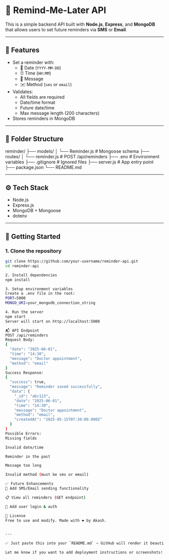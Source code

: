 # 📌 Remind-Me-Later API

This is a simple backend API built with **Node.js**, **Express**, and **MongoDB** that allows users to set future reminders via **SMS** or **Email**.

---

## 🔧 Features

- Set a reminder with:
  - 📅 Date (`YYYY-MM-DD`)
  - ⏰ Time (`HH:MM`)
  - 📝 Message
  - ✉️ Method (`sms` or `email`)
- Validates:
  - All fields are required
  - Date/time format
  - Future date/time
  - Max message length (200 characters)
- Stores reminders in MongoDB

---

## 📁 Folder Structure
reminder/
├── models/
│ └── Reminder.js # Mongoose schema
├── routes/
│ └── reminder.js # POST /api/reminders
├── .env # Environment variables
├── .gitignore # Ignored files
├── server.js # App entry point
├── package.json
└── README.md


---

## ⚙️ Tech Stack

- Node.js
- Express.js
- MongoDB + Mongoose
- dotenv

---

## 🚀 Getting Started

### 1. Clone the repository

```bash
git clone https://github.com/your-username/reminder-api.git
cd reminder-api

2. Install dependencies
npm install

3. Setup environment variables
Create a .env file in the root:
PORT=5000
MONGO_URI=your_mongodb_connection_string

4. Run the server
npm start
Server will start on http://localhost:5000

📬 API Endpoint
POST /api/reminders
Request Body:
{
  "date": "2025-06-01",
  "time": "14:30",
  "message": "Doctor appointment",
  "method": "email"
}
Success Response:
{
  "success": true,
  "message": "Reminder saved successfully",
  "data": {
    "_id": "abc123",
    "date": "2025-06-01",
    "time": "14:30",
    "message": "Doctor appointment",
    "method": "email",
    "createdAt": "2025-05-15T07:30:00.000Z"
  }
}
Possible Errors:
Missing fields

Invalid date/time

Reminder in the past

Message too long

Invalid method (must be sms or email)

✅ Future Enhancements
🔔 Add SMS/Email sending functionality

📋 View all reminders (GET endpoint)

🔐 Add user login & auth

📝 License
Free to use and modify. Made with ❤️ by Akash.

 
---

✅ Just paste this into your `README.md` — GitHub will render it beautifully with all the emojis and formatting.

Let me know if you want to add deployment instructions or screenshots!








